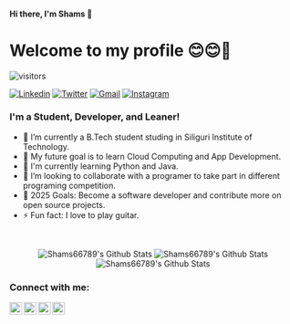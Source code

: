 #### Hi there, I'm Shams 👋
# Welcome to my profile  😊😊🌹

![visitors](https://visitor-badge.laobi.icu/badge?page_id=Shams66789.visitor-badge)
<br>

<a href="https://www.linkedin.com/in/md-shams-tabrej-ansari-855449193/" target="_blank"><img src="https://img.shields.io/badge/-Md Shams Tabrej Ansari-blue?style=flat-square&logo=Linkedin&logoColor=white" alt="Linkedin"></a>  <a href="https://twitter.com/MdShamsTabrejA4" target="_blank"><img src="https://img.shields.io/badge/-@MdShamsTabrejA4-1ca0f1?style=flat-square&labelColor=1ca0f1&logo=twitter&logoColor=white" alt="Twitter"></a>  <a href="mailto:rajansari66789@gmail.com" target="_blank"><img src="https://img.shields.io/badge/-rajansari66789@gmail.com-c14438?style=flat-square&logo=Gmail&logoColor=white" alt="Gmail"></a>  <a href="https://instagram.com/md_shams_tabrej_ansari/" target="_blank"><img src="https://img.shields.io/badge/-md_shams_tabrej_ansari-C13584?style=flat-square&labelColor=C13584&logo=instagram&logoColor=white" alt="Instagram"></a>   <!--<a href="https://www.Whatsapp.com/+91 8617658978" target="_blank"><img src="https://img.shields.io/badge/-Shams-blue?style=flat-square&logo=Whatsapp&logoColor=white" alt="Whatsapp">-->

<!--![z6pkbof42d5ljfxtox3p](https://user-images.githubusercontent.com/53803245/87873597-889bf180-c9e0-11ea-936c-0c1abb3259e7.png)-->

### I'm a Student, Developer, and Leaner!
- 🔭 I’m currently a B.Tech student studing in Siliguri Institute of Technology.
- 🌱 My future goal is to learn Cloud Computing and App Development.
- 📕 I'm currently learning Python and Java.
- 👯 I’m looking to collaborate with a programer to take part in different programing competition.
- 🥅 2025 Goals: Become a software developer and contribute more on open source projects.
- ⚡ Fun fact: I love to play guitar.




<br />

[twitter]: https://twitter.com/MdShamsTabrejA4
[instagram]: https://instagram.com/md_shams_tabrej_ansari
[linkedin]: https://linkedin.com/in/md-shams-tabrej-ansari-855449193

<p align="center">
<img alt="Shams66789's Github Stats" src="https://github-readme-stats.vercel.app/api?username=Shams66789&show_icons=true&hide_border=true&theme=radical" />
<img alt="Shams66789's Github Stats" src="https://github-readme-stats.vercel.app/api/top-langs?username=Shams66789&show_icons=true&hide_border=true&theme=radical" />
<img alt="Shams66789's Github Stats" src="https://github-readme-stats.vercel.app/api/wakatime?username=Shams66789&show_icons=true&hide_border=true&theme=radical" />
</p>



### Connect with me:

[<img align="left" alt="MdShamsTabrejA4 | Twitter" width="22px" src="https://cdn.jsdelivr.net/npm/simple-icons@v3/icons/twitter.svg" />][twitter]
[<img align="left" alt="md-shams-tabrej-ansari-855449193/ | LinkedIn" width="22px" src="https://cdn.jsdelivr.net/npm/simple-icons@v3/icons/linkedin.svg" />][linkedin]
[<img align="left" alt="md_shams_tabrej_ansari | Instagram" width="22px" src="https://cdn.jsdelivr.net/npm/simple-icons@v3/icons/instagram.svg" />][instagram] 
<!--[<img align="left" alt="md_shams_tabrej_ansari | Instagram" width="22px" src="https://www.seekpng.com/ipng/u2a9o0u2y3y3a9w7_instagram-white-logo-instagram-logo-png-white-outline/" />][instagram]-->
<a href="mailto:rajansari66789@gmail.com">
<img align="left" width="22px" src="https://cdn.jsdelivr.net/npm/simple-icons@v3/icons/gmail.svg" />
</a> 
